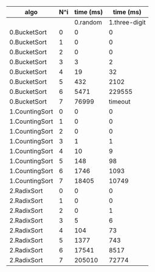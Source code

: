 | algo           | N^i   | time (ms)   | time (ms)     |
|----------------|-------|-------------|---------------|
|                |       | 0.random    | 1.three-digit |
| 0.BucketSort   | 0     | 0           | 0             |
| 0.BucketSort   | 1     | 0           | 0             |
| 0.BucketSort   | 2     | 0           | 0             |
| 0.BucketSort   | 3     | 3           | 2             |
| 0.BucketSort   | 4     | 19          | 32            |
| 0.BucketSort   | 5     | 432         | 2102          |
| 0.BucketSort   | 6     | 5471        | 229555        |
| 0.BucketSort   | 7     | 76999       | timeout       |
| 1.CountingSort | 0     | 0           | 0             |
| 1.CountingSort | 1     | 0           | 0             |
| 1.CountingSort | 2     | 0           | 0             |
| 1.CountingSort | 3     | 1           | 1             |
| 1.CountingSort | 4     | 10          | 9             |
| 1.CountingSort | 5     | 148         | 98            |
| 1.CountingSort | 6     | 1746        | 1093          |
| 1.CountingSort | 7     | 18405       | 10749         |
| 2.RadixSort    | 0     | 0           | 0             |
| 2.RadixSort    | 1     | 0           | 0             |
| 2.RadixSort    | 2     | 0           | 1             |
| 2.RadixSort    | 3     | 5           | 6             |
| 2.RadixSort    | 4     | 104         | 73            |
| 2.RadixSort    | 5     | 1377        | 743           |
| 2.RadixSort    | 6     | 17541       | 8517          |
| 2.RadixSort    | 7     | 205010      | 72774         |